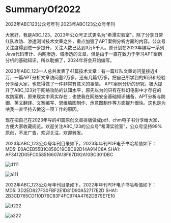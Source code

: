 # SummaryOf2022
2022年ABC123公众号年刊
2023年ABC123公众号年刊

大家好，我是ABC_123。2023年公众号正式更名为"希潭实验室"。除了分享日常红队攻防、渗透测试技术文章之外，重点加强了APT案例分析方面的内容。公众号关注度得到进一步提升，关注人数已达到3万5千人。原计划在2023年编写一系列Java代码审计、内网渗透、域渗透的文章，但是由于一直在致力于学习APT案例分析的基础知识，所以耽搁了，2024年将会开始编写。

2023年ABC_123一人总共发表了41篇技术文章：有一篇红队文章访问量接近4万，一篇APT分析文章访问量2万多，还有几篇1万多。把自己所学到的知识和经验分享给大家，也觉得做了一件非常有意义的事情。
APT案例分析的研究，极大提升了ABC_123对于网络攻防的认知水平，原先以为的只有在科幻电影中才存在的攻防案例，原来现实中真实存在；也使我在网络安全基础知识储备、APT分析与防御、英文翻译、文案编写、思维脑图制作、示意图制作等方面提升很快。这也是为啥我一直坚持去做这一项工作的原因。

现在把自己在2023年写的41篇原创文章排版做成pdf、chm电子书分享给大家，方便大家收藏阅览。欢迎关注ABC_123的公众号"希潭实验室"，公众号坚持99%原创，不发广告，欢迎关注，欢迎转发。

2023年ABC_123公众号年刊目录如下，2023年年刊PDF电子书哈希值如下：
MD5: E0ACEB55B1C856C19CBC92D14A914C8A
SHA1: AF3412D05FC058516607A18F67D92A10BC301DBC

![d111](https://github.com/abc123info/SummaryOf2022/assets/143333826/bf21d6c9-2b64-4345-b6fe-803c7b34977b)

![a111](https://github.com/abc123info/SummaryOf2022/assets/143333826/88886220-caba-44f2-8f99-b911d281ee94)

2022年ABC_123公众号年刊目录如下，2022年年刊PDF电子书哈希值如下：
MD5: 3D2ED827F30FBF2E1D81D90A52717E2D
SHA1: 2B3CD765CD110D76C83F4FC974A4762DB79E7E10

![d222](https://github.com/abc123info/SummaryOf2022/assets/143333826/b2bf0a97-f627-4cc3-bc28-945ec379c7b2)

![a222](https://github.com/abc123info/SummaryOf2022/assets/143333826/ff95e1b2-6712-4f69-b206-09f1fdb6ba0d)

